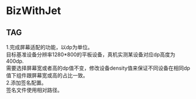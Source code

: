 # BizWithJet
## TAG
1.完成屏幕适配的功能，以dp为单位。  
  目标基准设备分辨率1280*800的平板设备，真机实测某设备对应dp高度为400dp.  
  需要选择屏幕宽或者高的dp值不变，修改设备density值来保证不同设备在相同dp值下组件跟屏幕宽或高的占比一致。  
2.添加签名配置。  
  签名文件使用相对路径。
